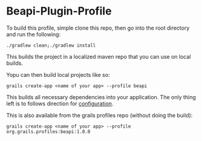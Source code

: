# Beapi-Plugin-Profile

To build this profile, simple clone this repo, then go into the root directory and run the following:

```
./gradlew clean;./gradlew install
```

This builds the project in a localized maven repo that you can use on local builds.

Yopu can then build local projects like so:

```
grails create-app <name of your app> --profile beapi
```

This builds all necessary dependencies into your application. The only thing left is to follows direction for [configuration](https://www.beapi.io/installation).

This is also available from the grails profiles repo (without doing the build):

```
grails create-app <name of your app> --profile org.grails.profiles:beapi:1.0.0
```
